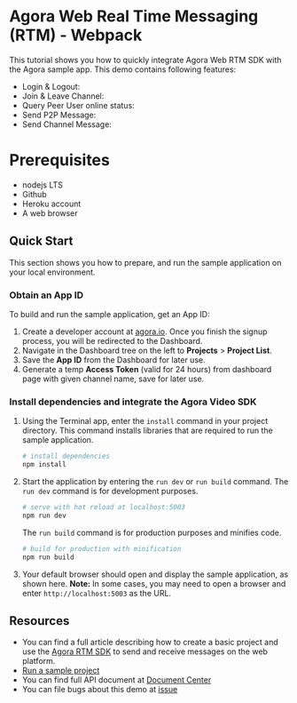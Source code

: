 # Agora Web Real Time Messaging (RTM) - Webpack

This tutorial shows you how to quickly integrate Agora Web RTM SDK with the Agora sample app.
This demo contains following features:

- Login & Logout:
- Join & Leave Channel:
- Query Peer User online status:
- Send P2P Message:
- Send Channel Message:

# Prerequisites

- nodejs LTS
- Github
- Heroku account
- A web browser

## Quick Start

This section shows you how to prepare, and run the sample application on your local environment.

### Obtain an App ID

To build and run the sample application, get an App ID:
1. Create a developer account at [agora.io](https://dashboard.agora.io/signin/). Once you finish the signup process, you will be redirected to the Dashboard.
2. Navigate in the Dashboard tree on the left to **Projects** > **Project List**.
3. Save the **App ID** from the Dashboard for later use.
4. Generate a temp **Access Token** (valid for 24 hours) from dashboard page with given channel name, save for later use.

### Install dependencies and integrate the Agora Video SDK

1. Using the Terminal app, enter the `install` command in your project directory. This command installs libraries that are required to run the sample application.
    ``` bash
    # install dependencies
    npm install
    ```
2. Start the application by entering the `run dev` or `run build` command.
    The `run dev` command is for development purposes.
    ``` bash
    # serve with hot reload at localhost:5003
    npm run dev
    ```
    The `run build` command is for production purposes and minifies code.
    ``` bash
    # build for production with minification
    npm run build
    ```
3. Your default browser should open and display the sample application, as shown here.
    **Note:** In some cases, you may need to open a browser and enter `http://localhost:5003` as the URL.

## Resources

- You can find a full article describing how to create a basic project and use the [Agora RTM SDK](https://docs.agora.io/en/Real-time-Messaging/messaging_web?platform=Web) to send and receive messages on the web platform.
- [Run a sample project](https://docs.agora.io/en/Real-time-Messaging/run_rtm_web?platform=Web)
- You can find full API document at [Document Center](https://docs.agora.io/en/)
- You can file bugs about this demo at [issue](https://github.com/AgoraIO/RTM/issues)
